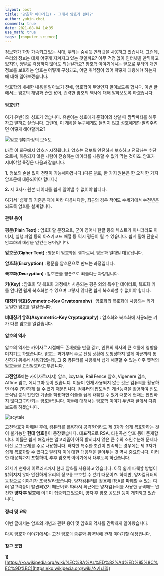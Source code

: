 ```yaml
---
layout: post
title: '암호학 이야기(1) - 그래서 암호가 뭔데?'
author: yubin.choi
comments: true
date: 2021-08-04 14:35
use_math: true
tags: [computer_science]
---
```


정보화가 한창 가속되고 있는 시대, 우리는 숨쉬듯 인터넷을 사용하고 있습니다. 그런데, 우리의 정보는 대체 어떻게 지켜지고 있는 것일까요? 아무 걱정 없이 인터넷을 만끽하고 있지만, 정말로 걱정하지 않아도 되는걸까요? 암호학 이야기에서는 앞으로 우리의 개인정보를 보호하는 암호는 어떻게 구성되고, 어떤 취약점이 있어 어떻게 대응해야 하는지에 대해 알아보겠습니다.

암호학의 세세한 내용을 알아보기 전에, 암호학이 무엇인지 알아보도록 합시다. 이번 글에서는 암호의 개념과 관련 용어, 간략한 암호의 역사에 대해 알아보도록 하겠습니다.

#### 암호란?

여기 유빈이와 성호가 있습니다. 유빈이는 성호에게 준혁이의 생일 때 깜짝파티를 해주자고 말하고 싶습니다. 그런데, 이 계획을 누구에게도 들키지 않고 성호에게만 알려주려면 어떻게 해야할까요?

![암호 탈취과정의 모식도](https://user-images.githubusercontent.com/46587635/128127295-5a375695-37ec-4086-b072-372a66860fd1.png)

바로 이 의문에서 암호가 시작됩니다. 암호는 정보를 안전하게 보호하고 전달하는 수단으로써, 허용되지 않은 사람이 전송하는 데이터를 사용할 수 없게 막는 것이죠. 암호가 지녀야할 특징은 다음과 같습니다.

**1.** 정보의 손실 없이 전달이 가능해야합니다.(다른 말로, 한 가지 원본은 한 오직 한 가지 암호문에 대응되어야 합니다.)

**2.** 제 3자가 원본 데이터를 쉽게 알아낼 수 없어야 합니다.

여기서 '쉽게'의 기준은 때에 따라 다릅니다만, 최근의 경우 적어도 수세기에서 수천년은 되도록 암호를 설계합니다.

#### 관련 용어

**평문(Plain Text)** : 암호화할 문장으로, 굳이 영어나 한글 등의 텍스트가 아니더라도 이미지, 실행 파일 등의 아스키코드 배열 등 역시 평문이 될 수 있습니다. 쉽게 말해 단순히 암호화의 대상을 일컫는 용어입니다.

**암호문(Cipher Text)** : 평문이 암호화된 결과로써, 평문과 일대일 대응됩니다.

**암호화(Encryption)** : 평문을 암호문으로 만드는 과정입니다.

**복호화(Decryption)** : 암호문을 평문으로 되돌리는 과정입니다.

**키(Key)** : 암호화 및 복호화 과정에서 사용되는 평문 외의 특수한 데이터로, 복호화 키를 안다면 쉽게 복호화할 수 있으며 그렇지 않다면 쉽게 복호화할 수 없어야 합니다.

**대칭키 암호(Symmetric-Key Cryptography)** : 암호화와 복호화에 사용되는 키가 동일한 암호를 일컫습니다.

**비대칭키 암호(Asymmetric-Key Cryptography)** : 암호화와 복호화에 사용되는 키가 다른 암호를 일컫습니다.

#### 암호의 역사

암호의 역사는 카이사르 시절에도 존재했을 만큼 길고, 인류의 역사의 큰 흐름에 영향을 미치기도 하였습니다. 암호는 과거부터 주로 전쟁 상황에 도청당하지 않게 아군끼리 통신하기 위해서 사용되었는데, 그 중 컴퓨터를 사용해서 쉽게 해결할 수 있는 아주 옛적의 암호들을 고전암호라고 부릅니다.

**고전암호**에는 카이사르(시저) 암호, Scytale, Rail Fence 암호, Vigenere 암호, Affine 암호, 에니그마 등이 있습니다. 이들이 현재 사용되지 않는 것은 컴퓨터를 활용하면 아주 간단하게 풀 수 있기 때문입니다. 컴퓨터의 압도적인 계산능력을 활용하여 빈도분석법 등의 간단한 기술을 적용하면 이들을 쉽게 파훼할 수 있기 때문에 현재는 안전하지 않다고 판단되는 암호들입니다. 이들에 대해서는 암호학 이야기 두번째 글에서 다뤄보도록 하겠습니다.

![scytale](https://user-images.githubusercontent.com/46587635/128127390-d7fc5735-1d98-41b4-b179-3d910fa0d60a.png)

고전암호가 파훼된 후에, 컴퓨터를 활용하여 공격하더라도 제 3자가 쉽게 복호화하는 것이 불가능한 **현대 암호**들이 등장했습니다. 대표적으로 RSA, 타원곡선 암호 등이 존재합니다. 이들은 쉽게 해결하는 알고리즘이 아직 밝혀지지 않은 큰 수의 소인수분해 문제나 이산 로그 문제를 주로 사용합니다. 하지만 특수한 조건이 만족되는 경우에는 제 3자가 쉽게 복호화할 수 있다고 알려져 이에 대한 대응책을 알아두는 것 역시 중요합니다. 이러한 대응책까지 포함하여, 추후 암호학 이야기에서 다루도록 하겠습니다.

21세기 현재에 이르러서까지 현대 암호를 사용하고 있습니다. 아직 쉽게 파훼할 방법이 밝혀지지 않아 안전하게 우리의 정보를 보호할 수 있기 때문이죠. 하지만, 양자컴퓨터의 등장으로 이야기가 조금 달라졌습니다. 양자컴퓨터를 활용해 RSA를 파훼할 수 있는 여러 알고리즘이 발견되었기 때문이죠. 따라서 최근에는 양자컴퓨터를 사용한 공격에도 안전한 **양자 후 암호**에 이목이 집중되고 있으며, 양자 후 암호 공모전 등이 개최되고 있습니다.

#### 정리 및 요약

이번 글에서는 암호의 개념과 관련 용어 및 암호의 역사를 간략하게 알아봤습니다.

다음 암호화 이야기에서는 고전 암호의 종류와 취약점에 관해 이야기할 예정입니다.

#### 참고 문헌

**1)** [https://ko.wikipedia.org/wiki/%EC%8A%A4%ED%82%A4%ED%85%8C%EC%9D%BC](https://ko.wikipedia.org/wiki/스키테일)